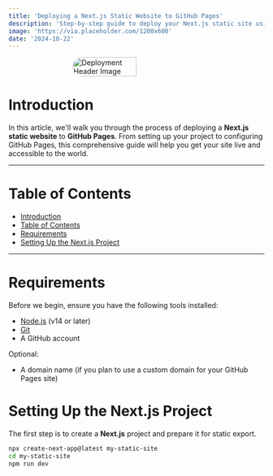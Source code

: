 ```yaml
---
title: 'Deploying a Next.js Static Website to GitHub Pages'
description: 'Step-by-step guide to deploy your Next.js static site using GitHub Pages'
image: 'https://via.placeholder.com/1200x600'
date: '2024-10-22'
---
```


<div style="display:flex; justify-content:center;">
  <img style="border-radius: 20px; max-height:300px" src="https://miro.medium.com/v2/resize:fit:1400/1*2CW2GABDQgu1Fj6N0GkHew.png" alt="Deployment Header Image" height="50%">
</div>

# Introduction

In this article, we'll walk you through the process of deploying a **Next.js static website** to **GitHub Pages**. From setting up your project to configuring GitHub Pages, this comprehensive guide will help you get your site live and accessible to the world.

---

# Table of Contents

- [Introduction](#introduction)
- [Table of Contents](#table-of-contents)
- [Requirements](#requirements)
- [Setting Up the Next.js Project](#setting-up-the-nextjs-project)

---

# Requirements

Before we begin, ensure you have the following tools installed:

- [Node.js](https://nodejs.org/en/) (v14 or later)
- [Git](https://git-scm.com/)
- A GitHub account

Optional:

- A domain name (if you plan to use a custom domain for your GitHub Pages site)

# Setting Up the Next.js Project

The first step is to create a **Next.js** project and prepare it for static export.

```bash
npx create-next-app@latest my-static-site
cd my-static-site
npm run dev
```
